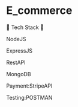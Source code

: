 # E_commerce

🚀 Tech Stack 🚀

NodeJS

ExpressJS 

RestAPI 

MongoDB 

Payment:StripeAPI 

Testing:POSTMAN
